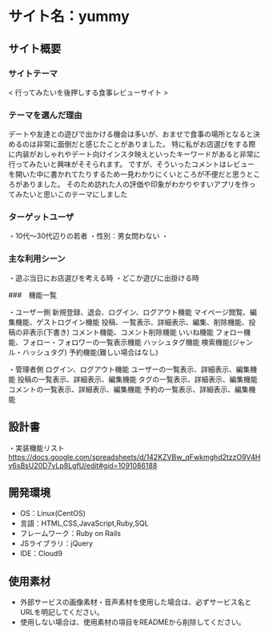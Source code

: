 # サイト名：yummy

## サイト概要
### サイトテーマ
< 行ってみたいを後押しする食事レビューサイト >

### テーマを選んだ理由
デートや友達との遊びで出かける機会は多いが、おませで食事の場所となると決めるのは非常に面倒だと感じたことがありました。
特に私がお店選びをする際に内装がおしゃれやデート向けインスタ映えといったキーワードがあると非常に行ってみたいと興味がそそられます。
ですが、そういったコメントはレビューを開いた中に書かれてたりするため一見わかりにくいところが不便だと思うところがありました。
そのため訪れた人の評価や印象がわかりやすいアプリを作ってみたいと思いこのテーマにしました


### ターゲットユーザ
・10代～30代辺りの若者
・性別：男女問わない
・

### 主な利用シーン
・遊ぶ当日にお店選びを考える時
・どこか遊びに出掛ける時


###　機能一覧

・ユーザー側
新規登録、退会、ログイン、ログアウト機能
マイページ閲覧、編集機能、ゲストログイン機能
投稿、一覧表示、詳細表示、編集、削除機能、投稿の非表示(下書き)
コメント機能、コメント削除機能
いいね機能
フォロー機能、フォロー・フォロワーの一覧表示機能
ハッシュタグ機能
検索機能(ジャンル・ハッシュタグ)
予約機能(難しい場合はなし)

・管理者側
ログイン、ログアウト機能
ユーザーの一覧表示、詳細表示、編集機能
投稿の一覧表示、詳細表示、編集機能
タグの一覧表示、詳細表示、編集機能
コメントの一覧表示、詳細表示、編集機能
予約の一覧表示、詳細表示、編集機能

## 設計書
・実装機能リスト　<https://docs.google.com/spreadsheets/d/142KZVBw_qFwkmghd2tzzO9V4Hv6sBsU20D7vLp8LgfU/edit#gid=1091086188>

## 開発環境
- OS：Linux(CentOS)
- 言語：HTML,CSS,JavaScript,Ruby,SQL
- フレームワーク：Ruby on Rails
- JSライブラリ：jQuery
- IDE：Cloud9

## 使用素材
- 外部サービスの画像素材・音声素材を使用した場合は、必ずサービス名とURLを明記してください。
- 使用しない場合は、使用素材の項目をREADMEから削除してください。